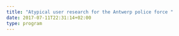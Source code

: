 ```yaml
---
title: "Atypical user research for the Antwerp police force "
date: 2017-07-11T22:31:14+02:00
type: program
---
```


